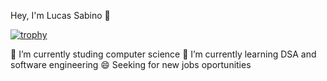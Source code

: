 Hey, I'm Lucas Sabino 👋

[![trophy](https://github-profile-trophy.vercel.app/?username=ryo-ma)](https://github.com/ryo-ma/github-profile-trophy)

🔭 I’m currently studing computer science
🌱 I’m currently learning DSA and software engineering
😄 Seeking for new jobs oportunities
